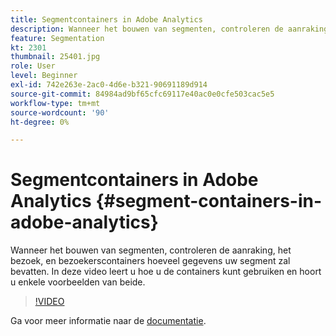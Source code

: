 ```yaml
---
title: Segmentcontainers in Adobe Analytics
description: Wanneer het bouwen van segmenten, controleren de aanraking, het bezoek, en bezoekerscontainers hoeveel gegevens uw segment zal bevatten. In deze video leert u hoe u de containers kunt gebruiken en hoort u enkele voorbeelden van beide.
feature: Segmentation
kt: 2301
thumbnail: 25401.jpg
role: User
level: Beginner
exl-id: 742e263e-2ac0-4d6e-b321-90691189d914
source-git-commit: 84984ad9bf65cfc69117e40ac0e0cfe503cac5e5
workflow-type: tm+mt
source-wordcount: '90'
ht-degree: 0%

---
```


# Segmentcontainers in Adobe Analytics {#segment-containers-in-adobe-analytics}

Wanneer het bouwen van segmenten, controleren de aanraking, het bezoek, en bezoekerscontainers hoeveel gegevens uw segment zal bevatten. In deze video leert u hoe u de containers kunt gebruiken en hoort u enkele voorbeelden van beide.

>[!VIDEO](https://video.tv.adobe.com/v/25401/?quality=12&learn=on)

Ga voor meer informatie naar de [documentatie](https://experienceleague.adobe.com/docs/analytics/components/segmentation/seg-overview.html?lang=en).

